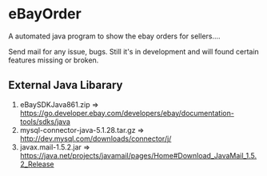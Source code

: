 eBayOrder
=========

A automated java program to show the ebay orders for sellers....

Send mail for any issue, bugs. 
Still it's in development and will found certain features missing or broken.

External Java Libarary 
---------------------

1. eBaySDKJava861.zip => https://go.developer.ebay.com/developers/ebay/documentation-tools/sdks/java
2. mysql-connector-java-5.1.28.tar.gz => http://dev.mysql.com/downloads/connector/j/
3. javax.mail-1.5.2.jar => https://java.net/projects/javamail/pages/Home#Download_JavaMail_1.5.2_Release
